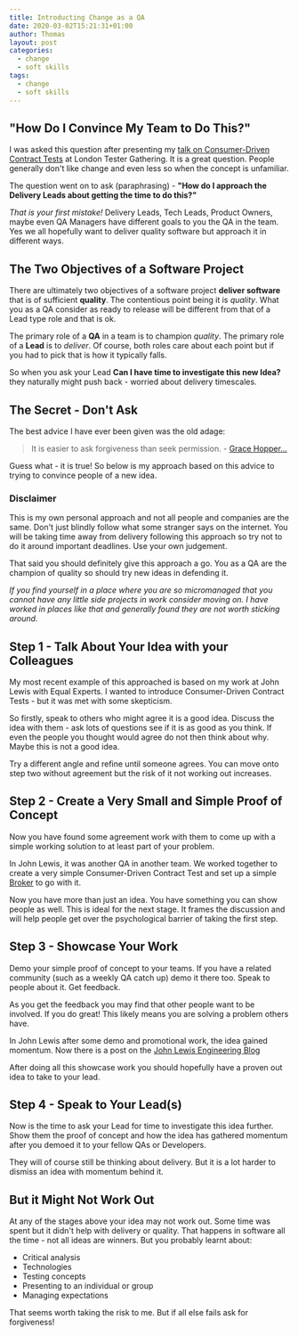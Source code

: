 ```yaml
---
title: Introducting Change as a QA
date: 2020-03-02T15:21:31+01:00
author: Thomas
layout: post
categories:
  - change
  - soft skills
tags:
  - change
  - soft skills
---
```

## "How Do I Convince My Team to Do This?"
I was asked this question after presenting my [talk on Consumer-Driven Contract Tests](https://tomdriven.dev/events/) at London Tester Gathering. It is a great question. People generally don't like change and even less so when the concept is unfamiliar.

The question went on to ask (paraphrasing) - **"How do I approach the Delivery Leads about getting the time to do this?"**

*That is your first mistake!* Delivery Leads, Tech Leads, Product Owners, maybe even QA Managers have different goals to you the QA in the team. Yes we all hopefully want to deliver quality software but approach it in different ways.

## The Two Objectives of a Software Project
There are ultimately two objectives of a software project **deliver software** that is of sufficient **quality**. The contentious point being it is *quality*. What you as a QA consider as ready to release will be different from that of a Lead type role and that is ok.

The primary role of a **QA** in a team is to champion *quality*. The primary role of a **Lead** is to *deliver*. Of course, both roles care about each point but if you had to pick that is how it typically falls.

So when you ask your Lead **Can I have time to investigate this new Idea?** they naturally might push back - worried about delivery timescales.

## The Secret - Don't Ask
The best advice I have ever been given was the old adage:

> It is easier to ask forgiveness than seek permission. - [Grace Hopper...](https://quoteinvestigator.com/2018/06/19/forgive/)

Guess what - it is true! So below is my approach based on this advice to trying to convince people of a new idea.

### Disclaimer
This is my own personal approach and not all people and companies are the same. Don't just blindly follow what some stranger says on the internet. You will be taking time away from delivery following this approach so try not to do it around important deadlines. Use your own judgement.

That said you should definitely give this approach a go. You as a QA are the champion of quality so should try new ideas in defending it.

*If you find yourself in a place where you are so micromanaged that you cannot have any little side projects in work consider moving on. I have worked in places like that and generally found they are not worth sticking around.*

## Step 1 - Talk About Your Idea with your Colleagues
My most recent example of this approached is based on my work at John Lewis with Equal Experts. I wanted to introduce Consumer-Driven Contract Tests - but it was met with some skepticism.

So firstly, speak to others who might agree it is a good idea. Discuss the idea with them - ask lots of questions see if it is as good as you think. If even the people you thought would agree do not then think about why. Maybe this is not a good idea.

Try a different angle and refine until someone agrees. You can move onto step two without agreement but the risk of it not working out increases.

## Step 2 - Create a Very Small and Simple Proof of Concept
Now you have found some agreement work with them to come up with a simple working solution to at least part of your problem.

In John Lewis, it was another QA in another team. We worked together to create a very simple Consumer-Driven Contract Test and set up a simple [Broker](https://github.com/pact-foundation/pact_broker) to go with it.

Now you have more than just an idea. You have something you can show people as well. This is ideal for the next stage. It frames the discussion and will help people get over the psychological barrier of taking the first step.

## Step 3 - Showcase Your Work
Demo your simple proof of concept to your teams. If you have a related community (such as a weekly QA catch up) demo it there too. Speak to people about it. Get feedback.

As you get the feedback you may find that other people want to be involved. If you do great! This likely means you are solving a problem others have.

In John Lewis after some demo and promotional work, the idea gained momentum. Now there is a post on the [John Lewis Engineering Blog](https://medium.com/john-lewis-software-engineering/consumer-driven-contract-testing-a-scalable-testing-strategy-for-microservices-3f2b09f99ed1)

After doing all this showcase work you should hopefully have a proven out idea to take to your lead.

## Step 4 - Speak to Your Lead(s)
Now is the time to ask your Lead for time to investigate this idea further. Show them the proof of concept and how the idea has gathered momentum after you demoed it to your fellow QAs or Developers.

They will of course still be thinking about delivery. But it is a lot harder to dismiss an idea with momentum behind it.

## But it Might Not Work Out

At any of the stages above your idea may not work out. Some time was spent but it didn't help with delivery or quality. That happens in software all the time - not all ideas are winners. But you probably learnt about:

* Critical analysis
* Technologies
* Testing concepts
* Presenting to an individual or group
* Managing expectations

That seems worth taking the risk to me. But if all else fails ask for forgiveness!



